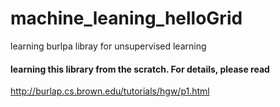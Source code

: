 # machine_leaning_helloGrid
learning burlpa libray for unsupervised learning
#### learning this library from the scratch. For details, please read 
http://burlap.cs.brown.edu/tutorials/hgw/p1.html
